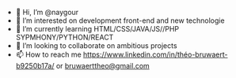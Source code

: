 - 👋 Hi, I’m @naygour
- 👀 I’m interested on development front-end and new technologie 
- 🌱 I’m currently learning HTML/CSS/JAVA/JS//PHP SYPMHONY/PYTHON/REACT
- 💞️ I’m looking to collaborate on ambitious projects
- 📫 How to reach me https://www.linkedin.com/in/théo-bruwaert-b9250b17a/ or bruwaerttheo@gmail.com

<!---
naygour/naygour is a ✨ special ✨ repository because its `README.md` (this file) appears on your GitHub profile.
You can click the Preview link to take a look at your changes.
--->
